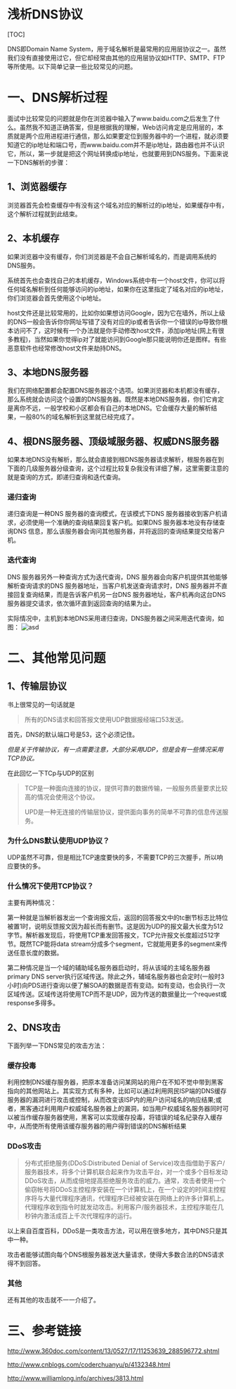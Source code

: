 # 浅析DNS协议

[TOC]



DNS即Domain Name System，用于域名解析是最常用的应用层协议之一。虽然我们没有直接使用过它，但它却经常由其他的应用层协议如HTTP、SMTP、FTP等所使用。以下简单记录一些比较常见的问题。

# 一、DNS解析过程

面试中比较常见的问题就是你在浏览器中输入了www.baidu.com之后发生了什么。虽然我不知道正确答案，但是根据我的理解，Web访问肯定是应用层的，本质就是两个应用进程进行通信，那么如果要定位到服务器中的一个进程，就必须要知道它的ip地址和端口号，而www.baidu.com并不是ip地址，路由器也并不认识它，所以，第一步就是把这个网址转换成ip地址，也就要用到DNS服务。下面来说一下DNS解析的步骤：



## 1、浏览器缓存

浏览器首先会检查缓存中有没有这个域名对应的解析过的ip地址，如果缓存中有，这个解析过程就到此结束。



## 2、本机缓存

如果浏览器中没有缓存，你们浏览器是不会自己解析域名的，而是调用系统的DNS服务。

系统首先也会查找自己的本机缓存，Windows系统中有一个host文件，你可以将任何域名解析到任何能够访问的ip地址，如果你在这里指定了域名对应的ip地址，你们浏览器会首先使用这个ip地址。

host文件还是比较常用的，比如你如果想访问Google，因为它在墙外，所以上级的DNS一般会告诉你你网址写错了没有对应的ip或者告诉你一个错误的ip导致你根本访问不了，这时候有一个办法就是你手动修改host文件，添加ip地址(网上有很多教程)，当然如果你觉得ip对了就能访问到Google那只能说明你还是图样。有些恶意软件也经常修改host文件来劫持DNS。



## 3、本地DNS服务器

我们在网络配置都会配置DNS服务器这个选项。如果浏览器和本机都没有缓存，那么系统就会访问这个设置的DNS服务器。既然是本地DNS服务器，你们它肯定是离你不远，一般学校和小区都会有自己的本地DNS。它会缓存大量的解析结果，一般80%的域名解析到这里就已经完成了。



## 4、根DNS服务器、顶级域服务器、权威DNS服务器

如果本地DNS没有解析，那么就会直接到根DNS服务器请求解析，根服务器在到下面的几级服务器分级查询，这个过程比较复杂我没有详细了解，这里需要注意的就是查询的方式，即递归查询和迭代查询。

### 递归查询

递归查询是一种DNS 服务器的查询模式，在该模式下DNS 服务器接收到客户机请求，必须使用一个准确的查询结果回复客户机。如果DNS 服务器本地没有存储查询DNS 信息，那么该服务器会询问其他服务器，并将返回的查询结果提交给客户机。

### 迭代查询

DNS 服务器另外一种查询方式为迭代查询，DNS 服务器会向客户机提供其他能够解析查询请求的DNS 服务器地址，当客户机发送查询请求时，DNS 服务器并不直接回复查询结果，而是告诉客户机另一台DNS 服务器地址，客户机再向这台DNS 服务器提交请求，依次循环直到返回查询的结果为止。

实际情况中，主机到本地DNS采用递归查询，DNS服务器之间采用迭代查询，如图： ![asd](701583283232778933.jpg)



# 二、其他常见问题

## 1、传输层协议

书上很常见的一句话就是

> 所有的DNS请求和回答报文使用UDP数据报经端口53发送。

首先，DNS的默认端口号是53，这个必须记住。

*但是关于传输协议，有一点需要注意，大部分采用UDP，但是会有一些情况采用TCP协议。*

在此回忆一下TCp与UDP的区别

> TCP是一种面向连接的协议，提供可靠的数据传输，一般服务质量要求比较高的情况会使用这个协议。
>
> UPD是一种无连接的传输层协议，提供面向事务的简单不可靠的信息传送服务。



### 为什么DNS默认使用UDP协议？

UDP虽然不可靠，但是相比TCP速度要快的多，不需要TCP的三次握手，所以响应要快的多。

### 什么情况下使用TCP协议？

主要有两种情况：

第一种就是当解析器发出一个查询报文后，返回的回答报文中的tc删节标志比特位被置1时，说明反馈报文因为超长而有删节。这是因为UDP的报文最大长度为512字节。解析器发现后，将使用TCP重发回答报文，TCP允许报文长度超过512字节。既然TCP能将data stream分成多个segment，它就能用更多的segment来传送任意长度的数据。

第二种情况是当一个域的辅助域名服务器启动时，将从该域的主域名服务器primary DNS server执行区域传送。除此之外，辅域名服务器也会定时(一般时3小时)向PDS进行查询以便了解SOA的数据是否有变动。如有变动，也会执行一次区域传送。区域传送将使用TCP而不是UDP，因为传送的数据量比一个request或response多得多。



## 2、DNS攻击

下面列举一下DNS常见的攻击方法：



### 缓存投毒

利用控制DNS缓存服务器，把原本准备访问某网站的用户在不知不觉中带到黑客指向的其他网站上。其实现方式有多种，比如可以通过利用网民ISP端的DNS缓存服务器的漏洞进行攻击或控制，从而改变该ISP内的用户访问域名的响应结果;或者，黑客通过利用用户权威域名服务器上的漏洞，如当用户权威域名服务器同时可以被当作缓存服务器使用，黑客可以实现缓存投毒，将错误的域名纪录存入缓存中，从而使所有使用该缓存服务器的用户得到错误的DNS解析结果



### DDoS攻击

> 分布式拒绝服务(DDoS:Distributed Denial of Service)攻击指借助于客户/服务器技术，将多个计算机联合起来作为攻击平台，对一个或多个目标发动DDoS攻击，从而成倍地提高拒绝服务攻击的威力。通常，攻击者使用一个偷窃帐号将DDoS主控程序安装在一个计算机上，在一个设定的时间主控程序将与大量代理程序通讯，代理程序已经被安装在网络上的许多计算机上。代理程序收到指令时就发动攻击。利用客户/服务器技术，主控程序能在几秒钟内激活成百上千次代理程序的运行。

以上来自百度百科，DDoS是一类攻击方法，可以用在很多地方，其中DNS只是其中一种。

攻击者能够试图向每个DNS根服务器发送大量请求，使得大多数合法的DNS请求得不到回答。

### 其他

还有其他的攻击就不一一介绍了。





# 三、参考链接

<http://www.360doc.com/content/13/0527/17/11253639_288596772.shtml>

<http://www.cnblogs.com/coderchuanyu/p/4132348.html>

<http://www.williamlong.info/archives/3813.html>











